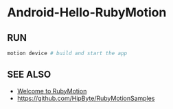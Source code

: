 # Android-Hello-RubyMotion

## RUN

```sh
motion device # build and start the app
```

## SEE ALSO

* [Welcome to RubyMotion](http://www.rubymotion.com/developer-center/guides/getting-started/)
* https://github.com/HipByte/RubyMotionSamples
